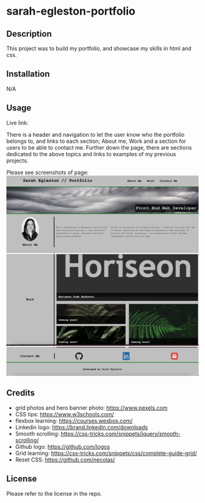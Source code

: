 # sarah-egleston-portfolio

## Description

This project was to build my portfolio, and showcase my skills in html and css.

## Installation

N/A

## Usage
Live link: 

There is a header and navigation to let the user know who the portfolio belongs to, and links to each section; About me, Work and a section for users to be able to contact me. Further down the page, there are sections dedicated to the above topics and links to examples of my previous projects. 

Please see screenshots of page:
![alt text](./assets/images/Screenshot%202023-11-23%20at%2021.46.04.png)
![alt text](./assets/images/Screenshot%202023-11-23%20at%2021.46.22.png)
![alt text](./assets/images/Screenshot%202023-11-23%20at%2021.46.34.png)



## Credits


- grid photos and hero banner photo: https://www.pexels.com
- CSS tips: https://www.w3schools.com/
- flexbox learning: https://courses.wesbos.com/
- Linkedin logo: https://brand.linkedin.com/downloads
- Smooth scrolling: https://css-tricks.com/snippets/jquery/smooth-scrolling/
- Github logo: https://github.com/logos
- Grid learning: https://css-tricks.com/snippets/css/complete-guide-grid/
- Reset CSS: https://github.com/necolas/



## License

Please refer to the license in the repo.